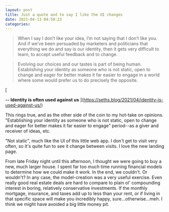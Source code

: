 ```yaml
---
layout: post
title: Just a quote and to say I like the UI changes
date: 2021-04-13 04:59:23
categories:
---
```


> When I say I don’t like your idea, I’m not saying that I don’t like you. And if we’ve been persuaded by marketers and politicians that everything we do and say is our identity, then it gets very difficult to learn, to accept useful feedback and to change.

>

> Evolving our choices and our tastes is part of being human. Establishing your identity as someone who is not static, open to change and eager for better makes it far easier to engage in a world where some would prefer us to do precisely the opposite.

[

**-- Identity is often used against us** ](https://seths.blog/2021/04/identity-is-used-against-us/)

This rings true, and as the other side of the coin to my hot-take on opinions. "Establishing your identity as someone who is not static, open to change and eager for better makes it far easier to engage" period--as a giver and receiver of ideas, etc.

"Not static", much like the UI of this little web app. I don't get to visit very often, so it's quite fun to see it change between visits. I love the new landing page.

From late Friday night until this afternoon, I thought we were going to buy a new, much larger house. I spent far too much time running financial models to determine how we could make it work. In the end, we couldn't. Or wouldn't? In any case, the model-creation was a very useful exercise. Even really good real estate deals are hard to compare to plain ol' compounding interest in boring, relatively conservative investments. If the monthly mortgage, insurance, and taxes add up to less than your rent, or if living in that specific space will make you incredibly happy, sure...otherwise...meh. I think we might have avoided a big little money pit.
